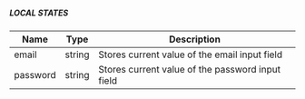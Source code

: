 
##### LOCAL STATES

| Name |  Type  |  Description  |  
|---|---|---|
| email | string  | Stores current value of the email input field |
| password | string | Stores current value of the password input field |
